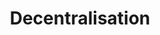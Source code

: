 ---
title: Decentralisation
longTitle: 'Décentralisation'
tags:
- gccommon
french:
- "[[Decentralization]]"
---